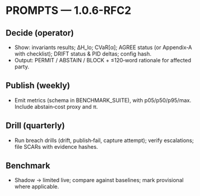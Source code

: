 # PROMPTS — 1.0.6-RFC2

## Decide (operator)
- Show: invariants results; ΔH_lo; CVaR[α]; AGREE status (or Appendix‑A with checklist); DRIFT status & PID deltas; config hash.
- Output: PERMIT / ABSTAIN / BLOCK + ≤120‑word rationale for affected party.

## Publish (weekly)
- Emit metrics (schema in BENCHMARK_SUITE), with p05/p50/p95/max. Include abstain‑cost proxy and π.

## Drill (quarterly)
- Run breach drills (drift, publish‑fail, capture attempt); verify escalations; file SCARs with evidence hashes.

## Benchmark
- Shadow → limited live; compare against baselines; mark provisional where applicable.
